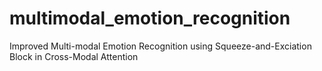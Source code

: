 # multimodal_emotion_recognition
Improved Multi-modal Emotion Recognition using Squeeze-and-Exciation Block in Cross-Modal Attention
